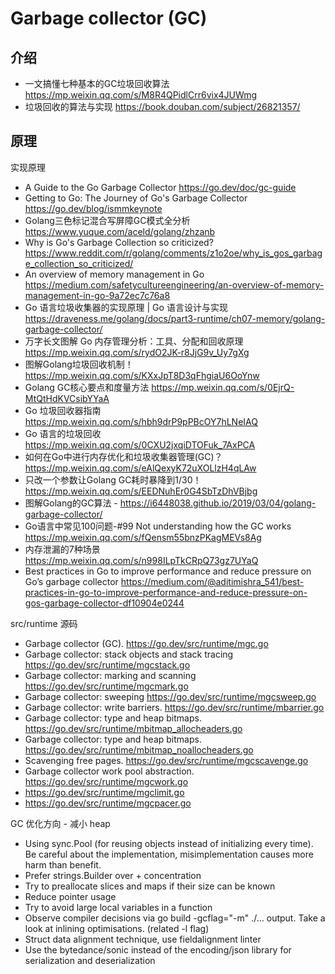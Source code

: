 # Garbage collector (GC)

## 介绍
- 一文搞懂七种基本的GC垃圾回收算法 https://mp.weixin.qq.com/s/M8R4QPidlCrr6vix4JUWmg
- 垃圾回收的算法与实现 https://book.douban.com/subject/26821357/

## 原理
实现原理
- A Guide to the Go Garbage Collector https://go.dev/doc/gc-guide
- Getting to Go: The Journey of Go's Garbage Collector https://go.dev/blog/ismmkeynote
- Golang三色标记混合写屏障GC模式全分析 https://www.yuque.com/aceld/golang/zhzanb
- Why is Go's Garbage Collection so criticized? https://www.reddit.com/r/golang/comments/z1o2oe/why_is_gos_garbage_collection_so_criticized/
- An overview of memory management in Go https://medium.com/safetycultureengineering/an-overview-of-memory-management-in-go-9a72ec7c76a8
- Go 语言垃圾收集器的实现原理 | Go 语言设计与实现 https://draveness.me/golang/docs/part3-runtime/ch07-memory/golang-garbage-collector/
- 万字长文图解 Go 内存管理分析：工具、分配和回收原理 https://mp.weixin.qq.com/s/rydO2JK-r8JjG9v_Uy7gXg
- 图解Golang垃圾回收机制！https://mp.weixin.qq.com/s/KXxJpT8D3qFhgiaU6OoYnw
- Golang GC核心要点和度量方法 https://mp.weixin.qq.com/s/0EjrQ-MtQtHdKVCsibYYaA
- Go 垃圾回收器指南 https://mp.weixin.qq.com/s/hbh9drP9pPBcOY7hLNeIAQ
- Go 语言的垃圾回收 https://mp.weixin.qq.com/s/0CXU2jxqiDTOFuk_7AxPCA
- 如何在Go中进行内存优化和垃圾收集器管理(GC)？https://mp.weixin.qq.com/s/eAlQexyK72uXOLlzH4qLAw
- 只改一个参数让Golang GC耗时暴降到1/30！https://mp.weixin.qq.com/s/EEDNuhEr0G4SbTzDhVBjbg
- 图解Golang的GC算法 - https://i6448038.github.io/2019/03/04/golang-garbage-collector/
- Go语言中常见100问题-#99 Not understanding how the GC works https://mp.weixin.qq.com/s/fQensm55bnzPKagMEVs8Ag
- 内存泄漏的7种场景 https://mp.weixin.qq.com/s/n998ILpTkCRpQ73gz7UYaQ
- Best practices in Go to improve performance and reduce pressure on Go’s garbage collector https://medium.com/@aditimishra_541/best-practices-in-go-to-improve-performance-and-reduce-pressure-on-gos-garbage-collector-df10904e0244



src/runtime 源码
- Garbage collector (GC). https://go.dev/src/runtime/mgc.go
- Garbage collector: stack objects and stack tracing https://go.dev/src/runtime/mgcstack.go
- Garbage collector: marking and scanning https://go.dev/src/runtime/mgcmark.go
- Garbage collector: sweeping https://go.dev/src/runtime/mgcsweep.go
- Garbage collector: write barriers. https://go.dev/src/runtime/mbarrier.go
- Garbage collector: type and heap bitmaps. https://go.dev/src/runtime/mbitmap_allocheaders.go
- Garbage collector: type and heap bitmaps. https://go.dev/src/runtime/mbitmap_noallocheaders.go
- Scavenging free pages. https://go.dev/src/runtime/mgcscavenge.go
- Garbage collector work pool abstraction. https://go.dev/src/runtime/mgcwork.go
- https://go.dev/src/runtime/mgclimit.go
- https://go.dev/src/runtime/mgcpacer.go


GC 优化方向 - 减小 heap
- Using sync.Pool (for reusing objects instead of initializing every time). Be careful about the implementation, misimplementation causes more harm than benefit.
- Prefer strings.Builder over + concentration
- Try to preallocate slices and maps if their size can be known
- Reduce pointer usage
- Try to avoid large local variables in a function
- Observe compiler decisions via go build -gcflag="-m" ./... output. Take a look at inlining optimisations. (related -l flag)
- Struct data alignment technique, use fieldalignment linter
- Use the bytedance/sonic instead of the encoding/json library for serialization and deserialization

